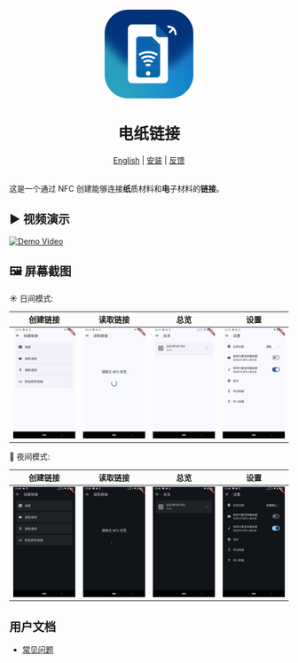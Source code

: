 <div align="center">
    <br />
    <img src="assets/icon/icon.png" alt="NFC PLinkD Logo" width="160" height="160" />
    <h1>电纸链接</h1>
    <a href="README.md">English</a> | 
    <a href="https://github.com/BHznJNs/NFC-PLinkD/releases">安装</a> |
    <a href="https://github.com/BHznJNs/NFC-PLinkD/install">反馈</a>
    <br />
    <br />
</div>

这是一个通过 NFC 创建能够连接**纸**质材料和**电**子材料的**链接**。

## ▶️ 视频演示

[![Demo Video](http://img.youtube.com/vi/Vr0gKqifdtM/0.jpg)](https://www.youtube.com/watch?v=Vr0gKqifdtM)

## 🖼️ 屏幕截图

☀️ 日间模式:

| 创建链接 | 读取链接 | 总览 | 设置 |
| ------ | ------- | ---- | ---- |
| ![创建链接截图](docs/screenshots/creating-page_light_zh.jpg) | ![读取链接截图](docs/screenshots/reading-page_light_zh.jpg) | ![总览截图](docs/screenshots/gallery-page_light_zh.jpg) | ![设置截图](docs/screenshots/settings-page_light_zh.jpg) |

🌙 夜间模式:

| 创建链接 | 读取链接 | 总览 | 设置 |
| ------ | ------- | ---- | ---- |
| ![创建链接截图](docs/screenshots/creating-page_dark_zh.jpg) | ![reading截图](docs/screenshots/reading-page_dark_zh.jpg) | ![gallery截图](docs/screenshots/gallery-page_dark_zh.jpg) | ![settings截图](docs/screenshots/settings-page_dark_zh.jpg) |

## 用户文档

- [常见问题](./docs/faqs_zh.md)
